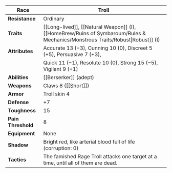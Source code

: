 
| **Race**           | Troll                                                                                                                         |
| ------------------ | ----------------------------------------------------------------------------------------------------------------------------- |
| **Resistance**     | Ordinary                                                                                                                      |
| **Traits**         | [[Long-lived]], [[Natural Weapon]] (I), [[HomeBrew/Ruins of Symbaroum/Rules & Mechanics/Monstrous Traits/Robust\|Robust]] (I) |
| **Attributes**     | Accurate 13 (−3), Cunning 10 (0), Discreet 5 (+5), Persuasive 7 (+3),                                                         |
|                    | Quick 11 (−1), Resolute 10 (0), Strong 15 (−5), Vigilant 9 (+1)                                                               |
| **Abilities**      | [[Berserker]] (adept)                                                                                                         |
| **Weapons**        | Claws 8 ([[Short]])                                                                                                           |
| **Armor**          | Troll skin 4                                                                                                                  |
| **Defense**        | +7                                                                                                                            |
| **Toughness**      | 15                                                                                                                            |
| **Pain Threshold** | 8                                                                                                                             |
| **Equipment**      | None                                                                                                                          |
| **Shadow**         | Bright red, like arterial blood full of life (corruption: 0)                                                                  |
| **Tactics**        | The famished Rage Troll attacks one target at a time, until all of them are dead.                                             |